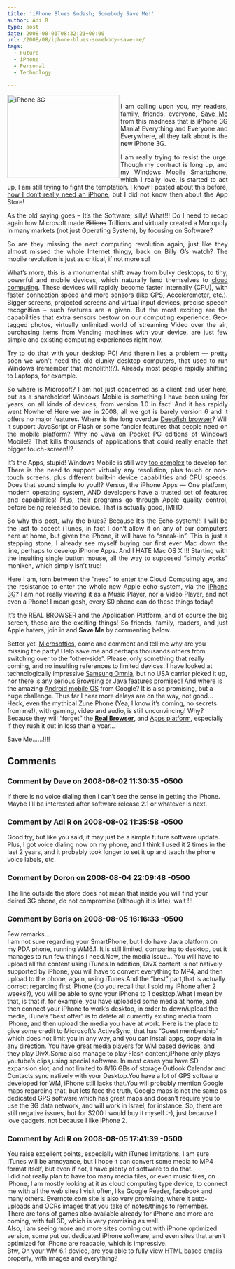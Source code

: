 ```yaml
---
title: 'iPhone Blues &ndash; Somebody Save Me!'
author: Adi R
type: post
date: 2008-08-01T08:32:21+00:00
url: /2008/08/iphone-blues-somebody-save-me/
tags:
  - Future
  - iPhone
  - Personal
  - Technology

---
```

<p align="justify">
  <a href="http://www.apple.com/iPhone"><img class="size-medium wp-image-220" title="iphone-3g" src="https://i1.wp.com/www.adir1.com/uploads/2008/07/iphone-3g.jpg?resize=256%2C189" alt="iPhone 3G" width="256" height="189" align="left" data-recalc-dims="1" /></a><br /> I am calling upon you, my readers, family, friends, everyone, <span style="text-decoration: underline;">Save Me</span> from this madness that is iPhone 3G Mania! Everything and Everyone and Everywhere, all they talk about is the new iPhone 3G.
</p>

<p align="justify">
  I am really trying to resist the urge. Though my contract is long up, and my Windows Mobile Smartphone, which I really love, is started to act up, I am still trying to fight the temptation. I know I posted about this before, <a href="http://www.adir1.com/2008/06/iphone-20-3g-gps-and-what-not/" target="_blank">how I don’t really need an iPhone</a>, but I did not know then about the App Store!
</p>

<p align="justify">
  As the old saying goes – It’s the Software, silly! What!!! Do I need to recap again how Microsoft made <span style="text-decoration: line-through;">Billions</span> Trillions and virtually created a Monopoly in many markets (not just Operating System), by focusing on Software?
</p>

<p align="justify">
  So are they missing the next computing revolution again, just like they almost missed the whole Internet thingy, back on Billy G’s watch? The mobile revolution is just as critical, if not more so!
</p>

<p style="text-align: justify;">
  What&#8217;s more, this is a monumental shift away from bulky desktops, to tiny, powerful and mobile devices, which naturally lend themselves to <a href="http://en.wikipedia.org/wiki/Cloud_computing" target="_blank">cloud computing</a>. These devices will rapidly become faster internally (CPU), with faster connection speed and more sensors (like GPS, Accelerometer, etc.). Bigger screens, projected screens and virtual input devices, precise speech recognition &#8211; such features are a given. But the most exciting are the capabilities that extra sensors bestow on our computing experience. Geo-tagged photos, virtually unlimited world of streaming Video over the air, purchasing items from Vending machines with your device, are just few simple and existing computing experiences right now.
</p>

<p align="justify">
  Try to do that with your desktop PC! And therein lies a problem &#8212; pretty soon we won&#8217;t need the old clunky desktop computers, that used to run Windows (remember that monolith!!?). Already most people rapidly shifting to Laptops, for example.
</p>

<p style="text-align: justify;">
  So where is Microsoft? I am not just concerned as a client and user here, but as a shareholder! Windows Mobile is something I have been using for years, on all kinds of devices, from version 1.0 in fact! And it has rapidly went Nowhere! Here we are in 2008, all we got is barely version 6 and it offers no major features. Where is the long overdue <a href="http://labs.live.com/Deepfish/" target="_blank">Deepfish browser</a>? Will it support JavaScript or Flash or some fancier features that people need on the mobile platform? Why no Java on Pocket PC editions of Windows Mobile!? That kills thousands of applications that could really enable that bigger touch-screen!!?
</p>

<p style="text-align: justify;">
  It&#8217;s the Apps, stupid! Windows Mobile is still way <span style="text-decoration: underline;">too complex</span> to develop for. There is the need to support virtually any resolution, plus touch or non-touch screens, plus different built-in device capabilities and CPU speeds. Does that sound simple to you!!? Versus, the iPhone Apps &#8212; One platform, modern operating system, AND developers have a trusted set of features and capabilities! Plus, their programs go through Apple quality control, before being released to device. That is actually good, IMHO.
</p>

<p style="text-align: justify;">
  So why this post, why the blues? Because It&#8217;s the Echo-system!!! I will be the last to accept iTunes, in fact I don&#8217;t allow it on any of our computers here at home, but given the iPhone, it will have to &#8220;sneak-in&#8221;. This is just a stepping stone, I already see myself buying our first ever Mac down the line, perhaps to develop iPhone Apps. And I HATE Mac OS X !!! Starting with the insulting single button mouse, all the way to supposed &#8220;simply works&#8221; moniken, which simply isn&#8217;t true!
</p>

<p style="text-align: justify;">
  Here I am, torn between the &#8220;need&#8221; to enter the Cloud Computing age, and the resistance to enter the whole new Apple echo-system, via the <a href="http://www.apple.com/iPhone" target="_blank">iPhone 3G</a>? I am not really viewing it as a Music Player, nor a Video Player, and not even a Phone! I mean gosh, every $0 phone can do these things today!
</p>

<p style="text-align: justify;">
  It&#8217;s the REAL BROWSER and the Application Platform, and of course the big screen, these are the exciting things! So friends, family, readers, and just Apple haters, join in and <strong>Save Me</strong> by commenting below.
</p>

Better yet, <a href="http://www.google.com/search?q=Define+Microsofties" target="_blank">Microsofties</a>, come and comment and tell me why are you missing the party! Help save me and perhaps thousands others from switching over to the &#8220;other-side&#8221;. Please, only something that really coming, and no insulting references to limited devices. I have looked at technologically impressive <a href="http://omnia.samsungmobile.com/" target="_blank">Samsung Omnia</a>, but no USA carrier picked it up, nor there is any serious Browsing or Java features promised! And where is the amazing <a href="http://code.google.com/android/" target="_blank">Android mobile OS</a> from Google? It is also promising, but a huge challenge. Thus far I hear more delays are on the way, not good&#8230; Heck, even the mythical Zune Phone (Yea, I know it&#8217;s coming, no secrets from me!), with gaming, video and audio, is still unconvincing! Why? Because they will &#8220;forget&#8221; the <span style="text-decoration: underline;"><strong>Real Browser</strong></span>, and <span style="text-decoration: underline;">Apps platform</span>, especially if they rush it out in less than a year&#8230;

Save Me&#8230;&#8230;!!!!

## Comments

### Comment by Dave on 2008-08-02 11:30:35 -0500
If there is no voice dialing then I can&#8217;t see the sense in getting the iPhone. Maybe I&#8217;ll be interested after software release 2.1 or whatever is next.

### Comment by Adi R on 2008-08-02 11:35:58 -0500
Good try, but like you said, it may just be a simple future software update. Plus, I got voice dialing now on my phone, and I think I used it 2 times in the last 2 years, and it probably took longer to set it up and teach the phone voice labels, etc.

### Comment by Doron on 2008-08-04 22:09:48 -0500
The line outside the store does not mean that inside you will find your deired 3G phone, do not compromise (although it is late), wait !!!

### Comment by Boris on 2008-08-05 16:16:33 -0500
Few remarks&#8230;  
I am not sure regarding your SmartPhone, but I do have Java platform on my PDA phone, running WM6.1. It is still limited, comparing to desktop, but it manages to run few things I need.Now, the media issue&#8230; You will have to upload all the content using iTunes.In addition, DivX content is not natively supported by iPhone, you will have to convert everything to MP4, and then upload to the phone, again, using iTunes.And the &#8220;best&#8221; part,that is actually correct regarding first iPhone (do you recall that I sold my iPhone after 2 weeks?), you will be able to sync your iPhone to 1 desktop.What I mean by that, is that if, for example, you have uploaded some media at home, and then connect your iPhone to work&#8217;s desktop, in order to down/upload the media, iTune&#8217;s &#8220;best offer&#8221; is to delete all currently existing media from iPhone, and then upload the media you have at work. Here is the place to give some credit to Microsoft&#8217;s ActiveSync, that has &#8220;Guest membership&#8221; which does not limit you in any way, and you can install apps, copy data in any direction. You have great media players for WM based devices, and they play DivX.Some also manage to play Flash content,iPhone only plays youtube&#8217;s clips,using special software. In most cases you have SD expansion slot, and not limited to 8/16 GBs of storage.Outlook Calendar and Contacts sync natively with your Desktop.You have a lot of GPS software developed for WM, iPhone still lacks that.You will probably mention Google maps regarding that, but lets face the truth, Google maps is not the same as dedicated GPS software,which has great maps and doesn&#8217;t require you to use the 3G data network, and will work in Israel, for instance. So, there are still negative issues, but for $200 I would buy it myself :-), just because I love gadgets, not because I like iPhone 2.

### Comment by Adi R on 2008-08-05 17:41:39 -0500
You raise excellent points, especially with iTunes limitations. I am sure iTunes will be annoyance, but I hope it can convert some media to MP4 format itself, but even if not, I have plenty of software to do that.  
I did not really plan to have too many media files, or even music files, on iPhone, I am mostly looking at it as cloud computing type device, to connect me with all the web sites I visit often, like Google Reader, facebook and many others. Evernote.com site is also very promising, where it auto-uploads and OCRs images that you take of notes/things to remember.  
There are tons of games also available already for iPhone and more are coming, with full 3D, which is very promising as well.  
Also, I am seeing more and more sites coming out with iPhone optimized version, some put out dedicated iPhone software, and even sites that aren&#8217;t optimized for iPhone are readable, which is impressive.  
Btw, On your WM 6.1 device, are you able to fully view HTML based emails properly, with images and everything?